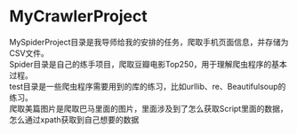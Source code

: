 # MyCrawlerProject
MySpiderProject目录是我导师给我的安排的任务，爬取手机页面信息，并存储为CSV文件。<br>
Spider目录是自己的练手项目，爬取豆瓣电影Top250，用于理解爬虫程序的基本过程。<br>
test目录是一些爬虫程序需要用到的库的练习，比如urllib、re、Beautifulsoup的练习。<br>
爬取美篇图片是爬取巴马里面的图片，里面涉及到了怎么获取Script里面的数据，怎么通过xpath获取到自己想要的数据

